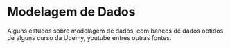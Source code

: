 # Modelagem de Dados

Alguns estudos sobre modelagem de dados, com bancos de dados obtidos
de alguns curso da Udemy, youtube entres outras fontes.
